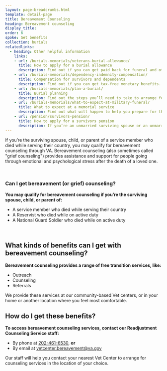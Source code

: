 ```yaml
---
layout: page-breadcrumbs.html
template: detail-page
title: Bereavement Counseling
heading: Bereavement counseling
display_title:
order: 6
spoke: Get benefits
collection: burials
relatedlinks:
  - heading: Other helpful information
    links:
    - url: /burials-memorials/veterans-burial-allowance/
      title: How to apply for a burial allowance
      description: Find out if you can get paid back for funeral and other burial costs.
    - url: /burials-memorials/dependency-indemnity-compensation/
      title: Compensation for survivors and dependents
      description: Find out if you can get tax-free monetary benefits.
    - url: /burials-memorials/plan-a-burial/
      title: Burial planning
      description: Find out the steps you’ll need to take to arrange for a service member, Veteran, or eligible family member’s burial.
    - url: /burials-memorials/what-to-expect-at-military-funeral/
      title: What to expect at a memorial service
      description: Find out what will happen to help you prepare for this day.
    - url: /pension/survivors-pension/
      title: How to apply for a survivors pension
      description: If you’re an unmarried surviving spouse or an unmarried child of a deceased Veteran with wartime service, find out if you can get monthly payments.
---
```


<div class="va-introtext">

If you’re the surviving spouse, child, or parent of a service member who died while serving their country, you may qualify for bereavement counseling through VA. Bereavement counseling (also sometimes called "grief counseling") provides assistance and support for people going through emotional and psychological stress after the death of a loved one.

</div>

<br>

<div class="feature" markdown=“1”>

### Can I get bereavement (or grief) counseling?

**You may qualify for bereavement counseling if you’re the surviving spouse, child, or parent of:**
- A service member who died while serving their country
- A Reservist who died while on active duty
- A National Guard Soldier who died while on active duty

</div>

<br>

## What kinds of benefits can I get with bereavement counseling?

**Bereavement counseling provides a range of free transition services, like:**

- Outreach
- Counseling
- Referrals

We provide these services at our community-based Vet centers, or in your home or another location where you feel most comfortable.

## How do I get these benefits?

**To access bereavement counseling services, contact our Readjustment Counseling Service staff:**

- By phone at <a href='tel:+1-202-461-6530'>202-461-6530</a>, **or**<br>
- By email at <a href='mailto:vetcenter.bereavement@va.gov'>vetcenter.bereavement@va.gov</a>

Our staff will help you contact your nearest Vet Center to arrange for counseling services in the location of your choice.
